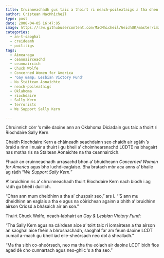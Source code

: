 ```yaml
---
title: Cruinneachadh gus taic a thoirt ri neach-poileataigs a tha dhen bheachd gu bheil a’ choimhearsnachd LCDTE nas miosa na ceannaircich
author: Crìstean MacMhìcheil
type: post
date: 2008-04-05 16:47:05
image: https://raw.githubusercontent.com/MacMhicheil/GeidhUK/master/images/.jpg
categories:
  - an-t-saoghal
  - creideamh
  - poilitigs
tags:
  - Aimearaga
  - ceannairceachd
  - ceannaircich
  - Chuck Wolfe
  - Concerned Women for America
  - 'Gay &amp; Lesbian Victory Fund'
  - Na Stàitean Aonaichte
  - neach-poileataigs
  - Oklahoma
  - riochdaire
  - Sally Kern
  - terrorists
  - We Support Sally Kern

---
```

Chruinnich còrr &#8217;s mìle daoine ann an Oklahoma Diciadain gus taic a thoirt ri Riochdaire Sally Kern.

<!--more-->

Chaidh Riochdaire Kern a chàineadh seachdainn seo chaidh air sgàth &#8217;s òraid a rinn i nuair a thuirt i gu bheil a&#8217; choimhearsnachd LCDTE na bhagairt nas motha ris na Stàitean Aonaichte na tha ceannaircich.

Fhuair an cruinneachadh urrasachd bhon a&#8217; bhuidheann _Concerned Women for America_ agus bho luchd-eaglaise. Bha bratach mòr aca anns a&#8217; bhaile ag ràdh &#8220;_We Support Sally Kern._&#8221;

A&#8217; bruidhinn ris a&#8217; chruinneachadh thuirt Riochdaire Kern nach biodh i ag ràdh gu bheil i duillich.

&#8220;Chan ann mum dheidhinn a tha a&#8217; chuspair seo,&#8221; ars i. &#8220;&#8216;S ann mu dheidhinn an eaglais a tha e agus na còirichean againn a bhith a&#8217; bruidhinn airson Crìosd a bhàsaich air an son.&#8221;

Thuirt Chuck Wolfe, neach-labhairt an _Gay & Lesbian Victory Fund_:

&#8220;Tha Sally Kern agus na càirdean aice a&#8217; toirt taic ri iomairtean a tha airson an saoghal aice fhèin a bhrosnachadh, saoghal far am feum daoine LCDT cumail a-mach gu bheil iad eile-sheòrsach neo dol à shealladh.&#8221;

&#8220;Ma tha sibh co-sheòrsach, neo ma tha thu eòlach air daoine LCDT bidh fios agad dè cho cunnartach agus neo-ghlic &#8217;s a tha seo.&#8221;
